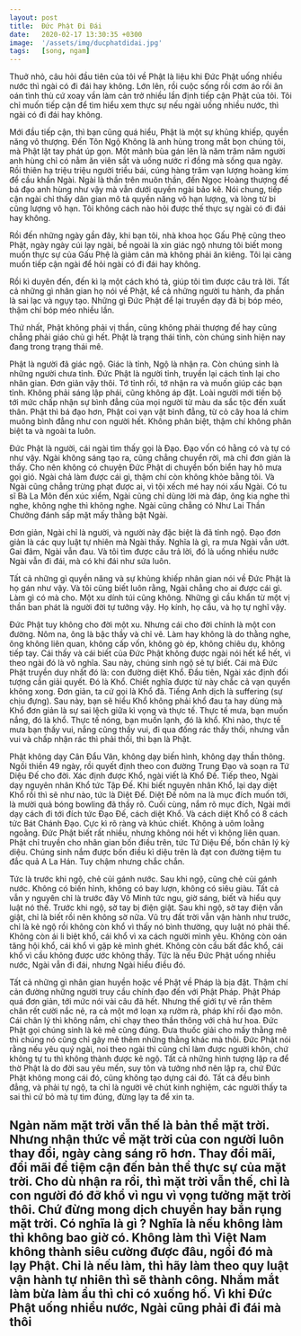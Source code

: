 ```yaml
---
layout: post
title:  Đức Phật Đi Đái
date:   2020-02-17 13:30:35 +0300
image:  '/assets/img/ducphatdidai.jpg'
tags:   [song, ngam]
---
```

Thuở nhỏ, câu hỏi đầu tiên của tôi về Phật là liệu khi Đức Phật uống nhiều nước thì ngài có đi đái hay không. Lớn lên, rồi cuộc sống rồi cơm áo rồi ân oán tình thù cứ xoay vần làm cản trở nhiều lần định tiếp cận Phật của tôi. Tôi chỉ muốn tiếp cận để tìm hiểu xem thực sự nếu ngài uống nhiều nước, thì ngài có đi đái hay không. 

Mới đầu tiếp cận, thì bạn cũng quá hiểu, Phật là một sự khủng khiếp, quyền năng vô thượng. Đến Tôn Ngộ Không là anh hùng trong mắt bọn chúng tôi, mà Phật lật tay phát úp gọn. Một mảnh bùa gán lên là năm trăm năm người anh hùng chỉ có nằm ăn viên sắt và uống nước rỉ đồng mà sống qua ngày. Rồi thiên hạ triệu triệu người triều bái, cúng hàng trăm vạn lượng hoàng kim để cầu khẩn Ngài. Ngài là thần trên muôn thần, đến Ngọc Hoàng thượng đế bá đạo anh hùng như vậy mà vẫn dưới quyền ngài bảo kê. Nói chung, tiếp cận ngài chỉ thấy dân gian mô tả quyền năng vô hạn lượng, và lòng từ bi cũng lượng vô hạn. Tôi không cách nào hỏi được thế thực sự ngài có đi đái hay không.

Rồi đến những ngày gần đây, khi bạn tôi, nhà khoa học Gấu Phệ cũng theo Phật, ngày ngày cúi lạy ngài, bề ngoài là xin giác ngộ nhưng tôi biết mong muốn thực sự của Gấu Phệ là giảm cân mà không phải ăn kiêng. Tôi lại càng muốn tiếp cận ngài để hỏi ngài có đi đái hay không.

Rồi kì duyên đến, đến kì lạ một cách khó tả, giúp tôi tìm được câu trả lời. Tất cả những gì nhân gian họ nói về Phật, kể cả những người tu hành, đa phần là sai lạc và ngụy tạo. Những gì Đức Phật để lại truyền dạy đã bị bóp méo, thậm chí bóp méo nhiều lần.

Thứ nhất, Phật không phải vị thần, cũng không phải thượng đế hay cũng chẳng phải giáo chủ gì hết. Phật là trạng thái tỉnh, còn chúng sinh hiện nay đang trong trạng thái mê. 

Phật là người đã giác ngộ. Giác là tỉnh, Ngộ là nhận ra. Còn chúng sinh là những người chưa tỉnh. Đức Phật là người tỉnh, truyền lại cách tỉnh lại cho nhân gian. Đơn giản vậy thôi. Tớ tỉnh rồi, tớ nhận ra và muốn giúp các bạn tỉnh. Không phải sáng lập phái, cũng không áp đặt. Loài người mới tiến bộ tới mức chấp nhận sự bình đẳng của mọi người từ màu da sắc tộc đến xuất thân. Phật thì bá đạo hơn, Phật coi vạn vật bình đẳng, từ cỏ cây hoa lá chim muông bình đẳng như con người hết. Không phân biệt, thậm chí không phân biệt ta và ngoài ta luôn. 

Đức Phật là người, cái ngài tìm thấy gọi là Đạo. Đạo vốn có hằng có và tự có như vậy. Ngài không sáng tạo ra, cũng chẳng chuyển rời, mà chỉ đơn giản là thấy. Cho nên không có chuyện Đức Phật di chuyển bốn biển hay hô mưa gọi gió. Ngài chả làm được cái gì, thậm chí còn không khỏe bằng tôi. Và Ngài cũng chẳng trừng phạt được ai, vì tội xếch mé hay nói xấu Ngài. Có tu sĩ Bà La Môn đến xúc xiểm, Ngài cũng chỉ dùng lời mà đáp, ông kia nghe thì nghe, không nghe thì không nghe. Ngài cũng chẳng có Như Lai Thần Chưởng đánh sấp mặt mấy thằng bật Ngài.

Đơn giản, Ngài chỉ là người, và người này đặc biệt là đã tỉnh ngộ. Đạo đơn giản là các quy luật tự nhiên mà Ngài thấy. Nghĩa là gì, ra mưa Ngài vẫn ướt. Gai đâm, Ngài vẫn đau. Và tôi tìm được câu trả lời, đó là uống nhiều nước Ngài vẫn đi đái, mà có khi đái như sứa luôn.

Tất cả những gì quyền năng và sự khủng khiếp nhân gian nói về Đức Phật là họ gán như vậy. Và tôi cũng biết luôn rằng, Ngài chẳng cho ai được cái gì. Làm gì có mà cho. Một xu dính túi cũng không. Những gì cầu khẩn từ một vị thần ban phát là người đời tự tưởng vậy. Họ kính, họ cầu, và họ tự nghĩ vậy.

Đức Phật tuy không cho đời một xu. Nhưng cái cho đời chính là một con đường. Nôm na, ông là bậc thầy và chỉ vẽ. Làm hay không là do thằng nghe, ông không liên quan, không cấp vốn, không gò ép, không chiêu dụ, không tiếp tay. Cái thấy và cái biết của Đức Phật không được ngài nói hết kể hết, vì theo ngài đó là vô nghĩa. Sau này, chúng sinh ngộ sẽ tự biết. Cái mà Đức Phật truyền duy nhất đó là: con đường diệt Khổ.
Đầu tiên, Ngài xác định đối tượng cần giải quyết. Đó là Khổ. Chiết nghĩa được từ này chắc cả vạn quyển không xong. Đơn giản, ta cứ gọi là Khổ đã. Tiếng Anh dịch là suffering (sự chịu đựng). Sau này, bạn sẽ hiểu Khổ không phải khổ đau ta hay dùng mà Khổ đơn giản là sự sai lệch giữa kì vọng và thực tế. Thực tế mưa, bạn muốn nắng, đó là khổ. Thực tế nóng, bạn muốn lạnh, đó là khổ. Khi nào, thực tế mưa bạn thấy vui, nắng cũng thấy vui, đi qua đống rác thấy thối, nhưng vẫn vui và chấp nhận rác thì phải thối, thì bạn là Phật.

Phật không dạy Cân Đẩu Vân, không dạy biến hình, không dạy thần thông. Ngồi thiền 49 ngày, rồi quyết định theo con đường Trung Đạo và soạn ra Tứ Diệu Đế cho đời. Xác định được Khổ, ngài viết là Khổ Đế. Tiếp theo, Ngài dạy nguyên nhân Khổ tức Tập Đế. Khi biết nguyên nhân Khổ, lại dạy diệt Khổ rồi thì sẽ như nào, tức là Diệt Đế. Diệt Đế nôm na là mục đích muốn tới, là mười quả bóng bowling đã thấy rõ. Cuối cùng, nắm rõ mục đích, Ngài mới dạy cách đi tới đích tức Đạo Đế, cách diệt Khổ. Và cách diệt Khổ có 8 cách tức Bát Chánh Đạo. Cực kì rõ ràng và khúc chiết. Không à uôm loằng ngoằng.
Đức Phật biết rất nhiều, nhưng không nói hết vì không liên quan. Phật chỉ truyền cho nhân gian bốn điều trên, tức Tứ Diệu Đế, bốn chân lý kỳ diệu. Chúng sinh nắm được bốn điều kì diệu trên là đạt con đường tiệm tu đắc quả A La Hán. Tuy chậm nhưng chắc chắn.

Tức là trước khi ngộ, chẻ củi gánh nước. Sau khi ngộ, cũng chẻ củi gánh nước. Không có biến hình, không có bay lượn, không có siêu giàu. Tất cả vẫn y nguyên chỉ là trước đây Vô Minh tức ngu, giờ sáng, biết và hiểu quy luật nó thế. Trước khi ngộ, sờ tay bị điện giật. Sau khi ngộ, sờ tay điện vẫn giật, chỉ là biết rồi nên không sờ nữa. Vũ trụ đất trời vẫn vận hành như trước, chỉ là kẻ ngộ rồi không còn khổ vì thấy nó bình thường, quy luật nó phải thế. Không còn ái li biệt khổ, cái khổ vì xa cách người mình yêu. Không còn oán tăng hội khổ, cái khổ vì gặp kẻ mình ghét. Không còn cầu bất đắc khổ, cái khổ vì cầu không được ước không thấy.
Tức là nếu Đức Phật uống nhiều nước, Ngài vẫn đi đái, nhưng Ngài hiểu điều đó.

Tất cả những gì nhân gian huyền hoặc về Phật về Pháp là bịa đặt. Thậm chí cản đường những người truy cầu chính đạo đến với Phật Pháp. Phật Pháp quá đơn giản, tới mức nói vài câu đã hết. Nhưng thế giới tự vẽ rắn thêm chân rết cười nắc nẻ, ra cả một mớ loạn xạ rườm rà, pháp khí rồi đạo môn. Cái chân lý thì không nắm, chỉ chạy theo thần thông với chả hư hoa. Đức Phật gọi chúng sinh là kẻ mê cũng đúng. Đưa thuốc giải cho mấy thằng mê thì chúng nó cũng chỉ gây mê thêm những thằng khác mà thôi. Đức Phật nói rằng nếu yêu quý ngài, noi theo ngài thì cũng chỉ làm được người khôn, chứ không tự tu thì không thành được kẻ ngộ. Tất cả những hình tượng lập ra để thờ Phật là do đời sau yêu mến, suy tôn và tưởng nhớ nên lập ra, chứ Đức Phật không mong cái đó, cũng không tạo dựng cái đó. Tất cả đều bình đẳng, và phải tự ngộ, ta chỉ là người vẽ chút kinh nghiệm, các người thấy ta sai thì cứ bỏ mà tự tìm đúng, đừng lạy ta để xin ta.

Ngàn năm mặt trời vẫn thế là bản thể mặt trời. Nhưng nhận thức về mặt trời của con người luôn thay đổi, ngày càng sáng rõ hơn. Thay đổi mãi, đổi mãi để tiệm cận đến bản thể thực sự của mặt trời. Cho dù nhận ra rồi, thì mặt trời vẫn thế, chỉ là con người đó đỡ khổ vì ngu vì vọng tưởng mặt trời thôi. Chứ đừng mong dịch chuyển hay bắn rụng mặt trời.
Có nghĩa là gì ? Nghĩa là nếu không làm thì không bao giờ có. Không làm thì Việt Nam không thành siêu cường được đâu, ngồi đó mà lạy Phật. Chỉ là nếu làm, thì hãy làm theo quy luật vận hành tự nhiên thì sẽ thành công. Nhắm mắt làm bừa làm ẩu thì chỉ có xuống hố. Vì khi Đức Phật uống nhiều nước, Ngài cũng phải đi đái mà thôi
---
